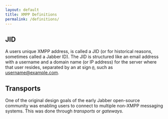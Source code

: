 ```yaml
---
layout: default
title: XMPP Definitions
permalink: /definitions/
---
```


## JID
A users unique XMPP address, is called a JID (or for historical reasons, sometimes called a Jabber ID). The JID is structured like an email address with a username and a domain name (or IP address) for the server where that user resides, separated by an at sign `@`, such as username@example.com.

## Transports
One of the original design goals of the early Jabber open-source community was enabling users to connect to multiple non-XMPP messaging systems. This was done through *transports* or *gateways*.
